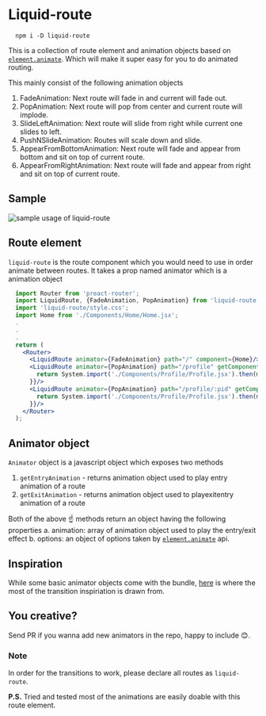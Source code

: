 # Liquid-route
```
  npm i -D liquid-route
```
This is a collection of route element and animation objects based on [`element.animate`](https://developer.mozilla.org/en-US/docs/Web/API/Element/animate). Which will make it super easy for you to do animated routing.

This mainly consist of the following animation objects

1. FadeAnimation: Next route will fade in and current will fade out.
2. PopAnimation: Next route will pop from center and current route will implode.
3. SlideLeftAnimation: Next route will slide from right while current one slides to left.
4. PushNSlideAnimation: Routes will scale down and slide.
5. AppearFromBottomAnimation: Next route will fade and appear from bottom and sit on top of current route.
6. AppearFromRightAnimation: Next route will fade and appear from right and sit on top of current route.

## Sample
![sample usage of liquid-route](/sample/liquid-ruoter.gif)

## Route element
`liquid-route` is the route component which you would need to use in order animate between routes. It takes a prop named animator which is a animation object

```jsx
  import Router from 'preact-router';
  import LiquidRoute, {FadeAnimation, PopAnimation} from 'liquid-route';
  import 'liquid-route/style.css';
  import Home from './Components/Home/Home.jsx';
  .
  .
  .
  return (
    <Router>
      <LiquidRoute animator={FadeAnimation} path="/" component={Home}/>
      <LiquidRoute animator={PopAnimation} path="/profile" getComponent={()=>{
        return System.import('./Components/Profile/Profile.jsx').then(module => module.default);
      }}/>
      <LiquidRoute animator={PopAnimation} path="/profile/:pid" getComponent={()=>{
        return System.import('./Components/Profile/Profile.jsx').then(module => module.default);
      }}/>
    </Router>
  );
```

## Animator object
`Animator` object is a javascript object which exposes two methods
1. `getEntryAnimation` - returns animation object used to play entry animation of a route
2. `getExitAnimation` - returns animation object used to playexitentry animation of a route

Both of the above ☝ methods return an object having the following properties
a. animation: array of animation object used to play the entry/exit effect
b. options: an object of options taken by [`element.animate`](https://developer.mozilla.org/en-US/docs/Web/API/Element/animate) api.

## Inspiration
While some basic animator objects come with the bundle, [here](https://tympanus.net/Development/PageTransitions/) is where the most of the transition inspiriation is drawn from.

## You creative?
Send PR if you wanna add new animators in the repo, happy to include 😊.

### Note
In order for the transitions to work, please declare all routes as `liquid-route`.


**P.S.** Tried and tested most of the animations are easily doable with this route element.
